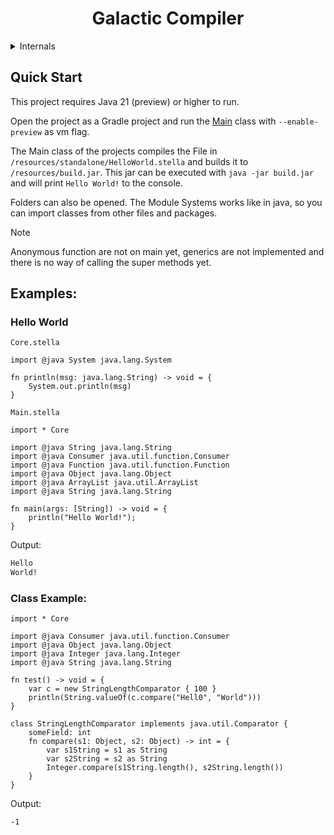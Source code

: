 
<h1 align="center">Galactic Compiler</h1>

<details>
<summary>Internals</summary>

* Main Entry File [Universe](src/main/java/de/plixo/galactic/Universe.java)
* [Lexer](src/main/java/de/plixo/galactic/lexer)
* [Parser](src/main/java/de/plixo/galactic/parsing)
* [High Level](src/main/java/de/plixo/galactic/high_level)
* [Typed](src/main/java/de/plixo/galactic/typed)
* [Code Generation](src/main/java/de/plixo/galactic/codegen)

</details>

## Quick Start

This project requires Java 21 (preview) or higher to run.

Open the project as a Gradle project and run the [Main](src/main/java/de/plixo/galactic/Main.java) 
class with `--enable-preview` as vm flag.

The Main class of the projects compiles the File in `/resources/standalone/HelloWorld.stella` and builds it to `/resources/build.jar`.
This jar can be executed with `java -jar build.jar` and will print `Hello World!` to the console.

Folders can also be opened. The Module Systems works like in java, so you can import classes from other files and packages. 
 

> [!Note]
> Anonymous function are not on main yet, generics are not implemented and there is no way of calling the super methods yet.


## Examples:

### Hello World
`Core.stella`
```
import @java System java.lang.System

fn println(msg: java.lang.String) -> void = {
    System.out.println(msg)
}
```

`Main.stella`
```
import * Core

import @java String java.lang.String
import @java Consumer java.util.function.Consumer
import @java Function java.util.function.Function
import @java Object java.lang.Object
import @java ArrayList java.util.ArrayList
import @java String java.lang.String

fn main(args: [String]) -> void = {
    println("Hello World!");
}
```
Output:
```cmd
Hello
World!
```

### Class Example:
```
import * Core

import @java Consumer java.util.function.Consumer
import @java Object java.lang.Object
import @java Integer java.lang.Integer
import @java String java.lang.String

fn test() -> void = {
    var c = new StringLengthComparator { 100 }
    println(String.valueOf(c.compare("Hell0", "World")))
}

class StringLengthComparator implements java.util.Comparator {
    someField: int
    fn compare(s1: Object, s2: Object) -> int = {
        var s1String = s1 as String
        var s2String = s2 as String
        Integer.compare(s1String.length(), s2String.length())
    }
}
```
Output:
```cmd
-1
```

